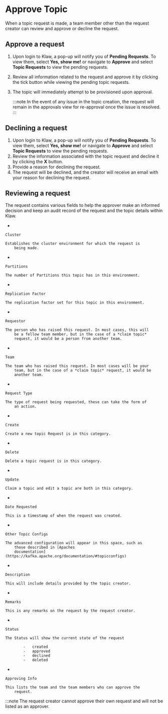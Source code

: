 # Approve Topic

When a topic request is made, a team member other than the request
creator can review and approve or decline the request.

## Approve a request

1.  Upon login to Klaw, a pop-up will notify you of **Pending
    Requests**. To view them, select **Yes, show me!** or navigate to
    **Approve** and select **Topic Requests** to view the pending
    requests.
2.  Review all information related to the request and approve it by
    clicking the tick button while viewing the pending topic requests.
3.  The topic will immediately attempt to be provisioned upon approval.

    :::note
    In the event of any issue in the topic creation, the request will remain
    in the approvals view for re-approval once the issue is resolved.
    :::

## Declining a request

1.  Upon login to Klaw, a pop-up will notify you of **Pending
    Requests**. To view them, select **Yes, show me!** or navigate to
    **Approve** and select **Topic Requests** to view the pending
    requests.
2.  Review the information associated with the topic request and decline
    it by clicking the **X** button.
3.  Provide a reason for declining the request.
4.  The request will be declined, and the creator will receive an email
    with your reason for declining the request.

## Reviewing a request

The request contains various fields to help the approver make an
informed decision and keep an audit record of the request and the topic
details within Klaw.

-   

    Cluster

    Establishes the cluster environment for which the request is
        being made.

-   

    Partitions

    The number of Partitions this topic has in this environment.

-   

    Replication Factor

    The replication factor set for this topic in this environment.

-   

    Requestor

    The person who has raised this request. In most cases, this will
        be a fellow team member, but in the case of a *claim topic*
        request, it would be a person from another team.

-   

    Team

    The team who has raised this request. In most cases will be your
        team, but in the case of a *claim topic* request, it would be
        another team.

-   

    Request Type

    The type of request being requested, these can take the form of
        an action.

-   

    Create

    Create a new topic Request is in this category.

-   

    Delete

    Delete a topic request is in this category.

-   

    Update

    Claim a topic and edit a topic are both in this category.

-   

    Date Requested

    This is a timestamp of when the request was created.

-   

    Other Topic Configs

    The advanced configuration will appear in this space, such as
        those described in [Apaches
        documentation](https://kafka.apache.org/documentation/#topicconfigs)

-   

    Description

    This will include details provided by the topic creator.

-   

    Remarks

    This is any remarks on the request by the request creator.

-   

    Status

    The Status will show the current state of the request

            -   created
            -   approved
            -   declined
            -   deleted

-   

    Approving Info

    This lists the team and the team members who can approve the
        request.

:::note
The request creator cannot approve their own request and will not be
listed as an approver.

